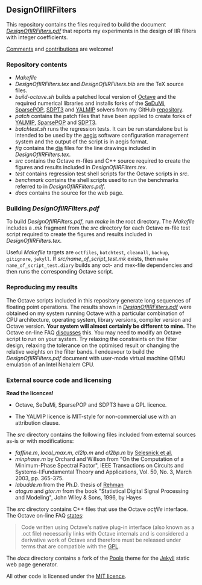 ## DesignOfIIRFilters
This repository contains the files required to build the document
[*DesignOfIIRFilters.pdf*](docs/public/DesignOfIIRFilters.pdf) that
reports my experiments in the design of IIR filters with integer coefficients.

[Comments](mailto:designofiirfilters@gmail.com) and
[contributions](https://github.com/robertgj/DesignOfIIRFilters/pulls) are
welcome!

### Repository contents
* *Makefile*
* *DesignOfIIRFilters.tex* and *DesignOfIIRFilters.bib* are the TeX source
  files.
* *build-octave.sh* builds a patched local version of
  [Octave](https://www.gnu.org/software/octave) and the required numerical
  libraries and installs forks of the [SeDuMi](https://github.com/sqlp/sedumi),
  [SparsePOP](http://sparsepop.sourceforge.net),
  [SDPT3](https://github.com/sqlp/sdpt3)
  and [YALMIP](https://yalmip.github.io/) solvers from my GitHub
  [repository](https://github.com/robertgj). 
* *patch* contains the patch files that have been applied to create forks
 of [YALMIP](https://yalmip.github.io),
 [SparsePOP](http://sparsepop.sourceforge.net) and
 [SDPT3](https://github.com/sqlp/sdpt3). 
* *batchtest.sh* runs the regression tests. It can be run standalone but is intended to be used by the
[aegis](https://sourceforge.net/projects/aegis/files/aegis/4.24/aegis-4.24.tar.gz/download)
 software configuration management system and the output of the script is in aegis format.
* *fig* contains the [dia](https://wiki.gnome.org/Apps/Dia) files for
  the line drawings included in *DesignOfIIRFilters.tex*.
* *src* contains the Octave m-files and C++ source required to create the
  figures and results included in *DesignOfIIRFilters.tex*. 
* *test* contains regression test shell scripts for the Octave scripts in *src*.
* *benchmark* contains the shell scripts used to run the benchmarks referred to
 in *DesignOfIIRFilters.pdf*.
* *docs* contains the source for the web page.

### Building *DesignOfIIRFilters.pdf*
To build *DesignOfIIRFilters.pdf*, run *make* in the root directory. The
*Makefile* includes a *.mk* fragment from the *src* directory for each Octave
m-file test script required to create the figures and results included in
*DesignOfIIRFilters.tex*.

Useful *Makefile* targets are ```octfiles```, ```batchtest```, ```cleanall```,
 ```backup```, ```gitignore```, ```jekyll```. If
 *src/name_of_script_test.mk* exists, then ```make name_of_script_test.diary```
 builds any oct- and mex-file dependencies and then runs the corresponding
 Octave script.

### Reproducing my results
The Octave scripts included in this repository generate long sequences of
floating point operations. The results shown in
[*DesignOfIIRFilters.pdf*](docs/public/DesignOfIIRFilters.pdf)
were obtained on my system running Octave with a particular combination of
CPU architecture, operating system, library versions, compiler version and
Octave version. **Your system will almost certainly be different to mine.**
The Octave on-line FAQ
[discusses](https://wiki.octave.org/FAQ#Why_is_Octave.27s_floating-point_computation_wrong.3F)
this. You may need to modify an Octave script to run on your system. Try
relaxing the constraints on the filter design, relaxing the tolerance on the
optimised result or changing the relative weights on the filter bands. I
endeavour to build the *DesignOfIIRFilters.pdf* document with user-mode
virtual machine QEMU emulation of an Intel Nehalem CPU.

### External source code and licensing

**Read the licences!**

* Octave, SeDuMi, SparsePOP and SDPT3 have a GPL licence.

* The YALMIP licence is MIT-style for non-commercial use with an
attribution clause. 
  
The *src* directory contains the following files included from
external sources as-is or with modifications:

* *faffine.m*, *local_max.m*, *cl2lp.m* and *cl2bp.m* by
 [Selesnick et al.](http://www.ece.rice.edu/dsp/software/rufilter.shtml)
* *minphase.m* by Orchard and Willson from "On the Computation of a 
 Minimum-Phase Spectral Factor", IEEE Transactions on Circuits and
 Systems-I:Fundamental Theory and Applications, Vol. 50, No. 3, March 2003,
 pp. 365-375.
* *labudde.m* from the Ph.D. thesis of
 [Rehman](http://www.lib.ncsu.edu/resolver/1840.16/6262)
* *atog.m* and *gtor.m* from the book "Statistical Digital Signal 
 Processing and Modeling", John Wiley & Sons, 1996, by Hayes 

The *src* directory contains C++ files that use the Octave *octfile* interface.
The Octave on-line FAQ [states](https://wiki.octave.org/FAQ#If_I_write_code_using_Octave_do_I_have_to_release_it_under_the_GPL.3F):

>  Code written using Octave's native plug-in interface (also known as a .oct
>  file) necessarily links with Octave internals and is considered a derivative
>  work of Octave and therefore must be released under terms that are
>  compatible with the [GPL](GPLv3).

The *docs* directory contains a fork of the [Poole](http://getpoole.com)
theme for the [Jekyll](http://jekyllrb.com) static web page generator.

All other code is licensed under the [MIT licence](LICENCE).
